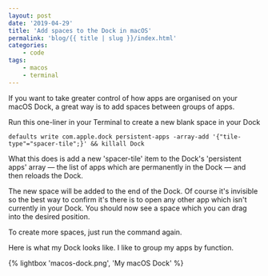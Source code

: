```yaml
---
layout: post
date: '2019-04-29'
title: 'Add spaces to the Dock in macOS'
permalink: 'blog/{{ title | slug }}/index.html'
categories:
    - code
tags:
    - macos
    - terminal
---
```


If you want to take greater control of how apps are organised on your macOS Dock, a great way is to add spaces between groups of apps.

Run this one-liner in your Terminal to create a new blank space in your Dock

```shell
defaults write com.apple.dock persistent-apps -array-add '{"tile-type"="spacer-tile";}' && killall Dock
```

What this does is add a new 'spacer-tile' item to the Dock's 'persistent apps' array &mdash; the list of apps which are permanently in the Dock &mdash; and then reloads the Dock.

The new space will be added to the end of the Dock. Of course it's invisible so the best way to confirm it's there is to open any other app which isn't currently in your Dock. You should now see a space which you can drag into the desired position.

To create more spaces, just run the command again.

Here is what my Dock looks like. I like to group my apps by function.

{% lightbox 'macos-dock.png', 'My macOS Dock' %}

